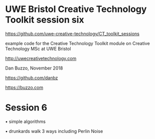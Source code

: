 # UWE Bristol Creative Technology Toolkit session six

https://github.com/uwe-creative-technology/CT_toolkit_sessions


example code for the Creative Technology Toolkit module on Creative Technology MSc at UWE Bristol

http://uwecreativetechnology.com

Dan Buzzo, November 2018

https://github.com/danbz

https://buzzo.com



# Session 6

• simple algorithms

• drunkards walk 3 ways including Perlin Noise
